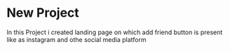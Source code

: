 # New Project 
In this Project i created landing page on which add friend button is present like as instagram and othe social media platform
